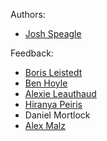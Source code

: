 Authors:

- [Josh Speagle](https://github.com/joshspeagle)

Feedback:

- [Boris Leistedt](https://github.com/ixkael)
- [Ben Hoyle](https://github.com/hoyleb)
- [Alexie Leauthaud](https://github.com/alexieleauthaud)
- [Hiranya Peiris](https://github.com/hiranyapeiris)
- Daniel Mortlock
- [Alex Malz](https://github.com/aimalz)
